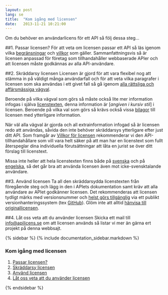 ```yaml
---
layout: post
lang: se
title:  "Kom igång med licensen"
date:   2013-11-21 10:21:00
---
```

Om du behöver en användarlicens för ett API så följ dessa steg...

##1. Passar licensen?
För att veta om licensen passar ett API så läs igenom vilka [begränsningar](/dokumentation/begransningar) och [villkor](/dokumentation/villkor) som gäller. Sammanfattningsvis så är licensen anpassad för företag som tillhandahåller webbaserade APIer och att licensen måste godkännas av alla API-användare. 

##2. Skräddarsy licensen
Licensen är gjord för att vara flexibel nog att stämma in på väldigt många användarfall och för att veta vilka paragrafer i licensen som ska användas i ett givet fall så gå igenom [alla rättsliga och affärsmässiga vägval](/dokumentation/wizard). 

Beroende på vilka vägval som görs så måste också lite mer information infogas i själva [licenstexten](/dokumentation/licens/), denna information är [*angiven i kursiv stil*] i licensen. Beroende på vilka val som görs så krävs också vissa [bilagor](/dokumentation/bilagor/) till licensen med ytterligare information.

När väl alla vägval är gjorda och all extrainformation infogad så är licensen redo att användas, såvida den inte behöver skräddarsys ytterligare efter just ditt API. Som framgår av [Villkor för licensen](/dokumentation/villkor/) rekommenderar vi den API-tillhandahållare som vill vara helt säker på att man har en licenstext som fullt återspeglar dina individuella förutsättningar att låta en jurist se över ditt förslag till licenstext.

Missa inte heller att hela licenstexten finns både på [svenska](/dokumentation/licens/) och på [engelska](/en/dokumentation/licens/), så det går bra att använda licensen även mot icke-svensktalande användare.

##3. Använd licensen
Ta all den skräddarsydda licenstexten från föregående steg och lägg in den i APIets dokumentation samt kräv att alla användare av APIet godkänner licensen. Det rekommenderas att licensen tydligt märks med versionsnummer och [helst görs tillgänglig](/dokumentation/rattsligaval/#aterskapa) via ett publikt versionhanteringssystem (tex [GitHub](https://github.com)). Glöm inte att alltid [hänvisa till originallicensen](/dokumentation/villkor/#hanvisning).

##4. Låt oss veta att du använder licensen
Skicka ett mail till [info@apilicens.se](mailto:info@apilicens.se) om att licensen används så listar vi mer än gärna ert projekt på denna webbsajt. 

{% sidebar %}
{% include documentation_sidebar.markdown %}

<div class="well">
<h3>Kom igång med licensen</h3>
<ol>	
	<li><a href="#1">Passar licensen?</a></li>
	<li><a href="#2">Skräddarsy licensen</a></li>
	<li><a href="#3">Använd licensen</a></li>
	<li><a href="#4">Låt oss veta att du använder licensen</a></li>
<ol>
</div>
{% endsidebar %}

<script>
$( document ).ready(function() {
	$('.navbar li.active').removeClass('active');		    
	$('.navbar li#menu_guide').addClass('active');		
	$('.navbar li#menu_documentation').addClass('active');		    
});
</script>